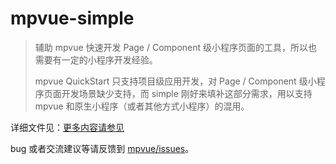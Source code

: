# mpvue-simple

> 辅助 mpvue 快速开发 Page / Component 级小程序页面的工具，所以也需要有一定的小程序开发经验。
>
> mpvue QuickStart 只支持项目级应用开发，对 Page / Component 级小程序页面开发场景缺少支持，而 simple 刚好来填补这部分需求，用以支持 mpvue 和原生小程序（或者其他方式小程序）的混用。

详细文件见：[更多内容请参见](http://mpvue.com/mpvue/mpvue-simple/)

bug 或者交流建议等请反馈到 [mpvue/issues](https://github.com/Meituan-Dianping/mpvue/issues)。

